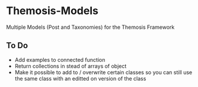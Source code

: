 # Themosis-Models
Multiple Models (Post and Taxonomies) for the Themosis Framework

## To Do
- Add examples to connected function
- Return collections in stead of arrays of object
- Make it possible to add to / overwrite certain classes so you can still use the same class with an editted on version of the class